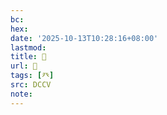 ```yaml
---
bc:
hex:
date: '2025-10-13T10:28:16+08:00'
lastmod:
title: 􄠫
url: 􄠫
tags: [癶]
src: DCCV
note:
---
```

